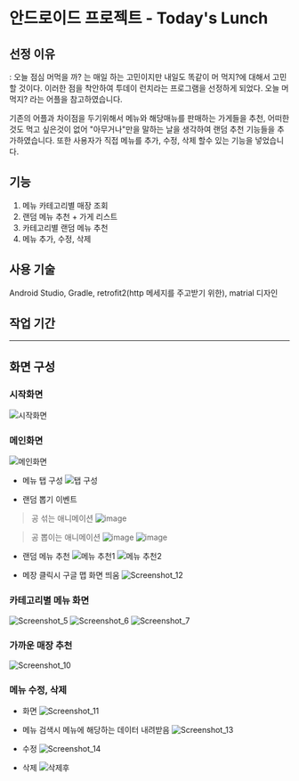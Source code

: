 # 안드로이드 프로젝트 - Today's Lunch

## 선정 이유
: 오늘 점심 머먹을 까? 는 매일 하는 고민이지만 내일도 똑같이 머 먹지?에 대해서 고민할 것이다. 이러한 점을 착안하여 투데이 런치라는 프로그램을 선정하게 되었다.
  오늘 머먹지? 라는 어플을 참고하였습니다.
  
  기존의 어플과 차이점을 두기위해서 메뉴와 해당매뉴를 판매하는 가게들을 추천, 어떠한 것도 먹고 싶은것이 없어 "아무거나"만을 말하는 날을 생각하여 랜덤 추천 기능들을 추가하였습니다.
  또한 사용자가 직접 메뉴를 추가, 수정, 삭제 할수 있는 기능을 넣었습니다.

## 기능
1. 메뉴 카테고리별 매장 조회
2. 랜덤 메뉴 추천 + 가게 리스트
3. 카테고리별 랜덤 메뉴 추천
4. 메뉴 추가, 수정, 삭제

## 사용 기술
Android Studio, Gradle, retrofit2(http 메세지를 주고받기 위한), matrial 디자인 
## 작업 기간

----
## 화면 구성
### 시작화면
![시작화면](https://user-images.githubusercontent.com/99931188/181199060-5e9a9bb9-ae46-4d77-91fd-3d72009e1d8e.jpg)
### 메인화면
![메인화면](https://user-images.githubusercontent.com/99931188/181199313-4b13a9cc-8bd3-4584-b0b6-cdf480e11981.jpg)
- 메뉴 탭 구성 
![탭 구성](https://user-images.githubusercontent.com/99931188/181200477-a404c485-539c-4bf8-8426-7a9c18656bbf.jpg)


- 랜덤 뽑기 이벤트
> 공 섞는 애니메이션
> ![image](https://user-images.githubusercontent.com/99931188/181199625-56ae50c0-904b-446e-b87d-6d36c9d3c0ea.png)

> 공 뽑이는 애니메이션
> ![image](https://user-images.githubusercontent.com/99931188/181199896-b5fa1e69-baa5-47eb-bd90-a652742fd6eb.png)
> ![image](https://user-images.githubusercontent.com/99931188/181199980-c1d31869-9ec1-4258-8886-65bbecf53495.png)

- 랜덤 메뉴 추천
![메뉴 추천1](https://user-images.githubusercontent.com/99931188/181200066-f1b67a0e-cbe5-4c30-a63c-6a74a6682864.jpg)
![메뉴 추천2](https://user-images.githubusercontent.com/99931188/181200081-a7a11fcb-0667-4ad6-a4e1-6101019c99a6.jpg)

- 메장 클릭시 구글 맵 화면 띄움
![Screenshot_12](https://user-images.githubusercontent.com/99931188/181201455-370f3779-d7a1-452e-a554-06b6cc4c951c.jpg)


### 카테고리별 메뉴 화면
![Screenshot_5](https://user-images.githubusercontent.com/99931188/181200236-c73a1cca-77d8-4d13-a2a0-eaa2171c58db.jpg)
![Screenshot_6](https://user-images.githubusercontent.com/99931188/181200276-6161a757-d578-4c5c-b770-dae09b793bfb.jpg)
![Screenshot_7](https://user-images.githubusercontent.com/99931188/181200307-6f83c2dd-453e-4177-8be8-6cd372862207.jpg)

### 가까운 매장 추천
![Screenshot_10](https://user-images.githubusercontent.com/99931188/181200404-31f9afd4-ecdc-48ff-a3f0-76d0ada23c8a.jpg)

### 메뉴 수정, 삭제
- 화면
![Screenshot_11](https://user-images.githubusercontent.com/99931188/181200632-794cc819-2ce5-49b5-a828-b33e2b2a8d2c.jpg)

- 메뉴 검색시 메뉴에 해당하는 데이터 내려받음
![Screenshot_13](https://user-images.githubusercontent.com/99931188/181201075-95f21e9d-c11d-4cbc-b11b-fa4c78422223.jpg)
- 수정
![Screenshot_14](https://user-images.githubusercontent.com/99931188/181201338-baaf4c13-3ebf-4f8a-ba8c-3dd90a07231f.jpg)
- 삭제
![삭제후](https://user-images.githubusercontent.com/99931188/181201397-2b0d493f-be84-4754-9be2-b76893b02010.jpg)






   
